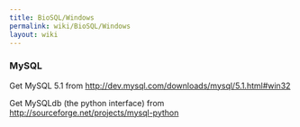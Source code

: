 ```yaml
---
title: BioSQL/Windows
permalink: wiki/BioSQL/Windows
layout: wiki
---
```


### MySQL

Get MySQL 5.1 from <http://dev.mysql.com/downloads/mysql/5.1.html#win32>

Get MySQLdb (the python interface) from
<http://sourceforge.net/projects/mysql-python>
